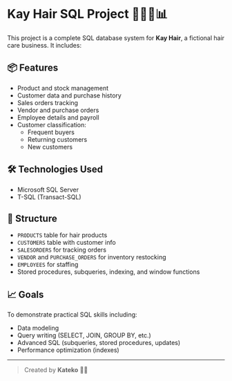 # Kay Hair SQL Project 💇🏽‍♀️📊

This project is a complete SQL database system for **Kay Hair**, a fictional hair care business. It includes:

## 📦 Features
- Product and stock management
- Customer data and purchase history
- Sales orders tracking
- Vendor and purchase orders
- Employee details and payroll
- Customer classification:
  - Frequent buyers
  - Returning customers
  - New customers

## 🛠️ Technologies Used
- Microsoft SQL Server
- T-SQL (Transact-SQL)

## 📁 Structure
- `PRODUCTS` table for hair products
- `CUSTOMERS` table with customer info
- `SALESORDERS` for tracking orders
- `VENDOR` and `PURCHASE_ORDERS` for inventory restocking
- `EMPLOYEES` for staffing
- Stored procedures, subqueries, indexing, and window functions

## 📈 Goals
To demonstrate practical SQL skills including:
- Data modeling
- Query writing (SELECT, JOIN, GROUP BY, etc.)
- Advanced SQL (subqueries, stored procedures, updates)
- Performance optimization (indexes)

---

> Created by **Kateko** 🧠✨  
